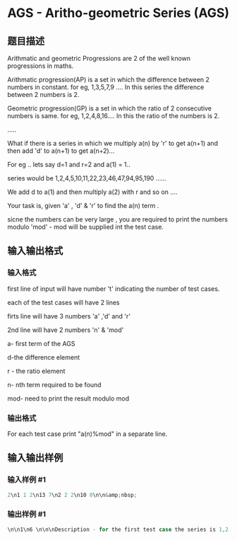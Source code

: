# AGS - Aritho-geometric Series (AGS)

## 题目描述

Arithmatic and geometric Progressions are 2 of the well known progressions in maths.

Arithmatic progression(AP) is a set in which the difference between 2 numbers in constant. for eg, 1,3,5,7,9 .... In this series the difference between 2 numbers is 2.

Geometric progression(GP) is a set in which the ratio of 2 consecutive numbers is same. for eg, 1,2,4,8,16.... In this the ratio of the numbers is 2.

.....

What if there is a series in which we multiply a(n) by 'r' to get a(n+1) and then add 'd' to a(n+1) to get a(n+2)...

For eg .. lets say d=1 and r=2 and a(1) = 1..

series would be 1,2,4,5,10,11,22,23,46,47,94,95,190 ......

We add d to a(1) and then multiply a(2) with r and so on ....

Your task is, given 'a' , 'd' & 'r' to find the a(n) term .

sicne the numbers can be very large , you are required to print the numbers modulo 'mod' - mod will be supplied int the test case.

## 输入输出格式

### 输入格式

first line of input will have number 't' indicating the number of test cases.

each of the test cases will have 2 lines

firts line will have 3 numbers 'a' ,'d' and 'r'

2nd line will have 2 numbers 'n' & 'mod'

a- first term of the AGS

d-the difference element

r - the ratio element

n- nth term required to be found

mod- need to print the result modulo mod

### 输出格式

For each test case print "a(n)%mod" in a separate line.

## 输入输出样例

### 输入样例 #1

```cpp
2\n1 1 2\n13 7\n2 2 2\n10 8\n\n&amp;nbsp;
```


### 输出样例 #1

```cpp
\n\n1\n6 \n\n\nDescription - for the first test case the series is 1,2,4,5,10,11,22,23,46,47,94,95,190..\n13th term is 190 and 190%7 = 1\n\nNote - the value of a , d , r , n &amp;amp; mod will be less than 10^8 and more than 0.\nfor every series 2nd term will be a+d and third term will be (a+d)*r .. and so on ..
```


